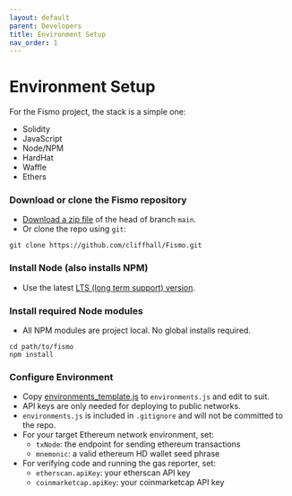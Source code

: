 ```yaml
---
layout: default
parent: Developers
title: Environment Setup
nav_order: 1
---
```

# Environment Setup
For the Fismo project, the stack is a simple one:
* Solidity
* JavaScript
* Node/NPM
* HardHat
* Waffle
* Ethers

### Download or clone the Fismo repository
* [Download a zip file](https://github.com/cliffhall/Fismo/archive/refs/heads/main.zip) of the head of branch `main`.
* Or clone the repo using `git`:

```shell
git clone https://github.com/cliffhall/Fismo.git
```

### Install Node (also installs NPM)
* Use the latest [LTS (long term support) version](https://nodejs.org/en/download/).

### Install required Node modules
* All NPM modules are project local. No global installs required.

```shell
cd path/to/fismo
npm install
```

### Configure Environment
- Copy [environments_template.js](../../environments_template.js) to `environments.js` and edit to suit.
- API keys are only needed for deploying to public networks.
- `environments.js` is included in `.gitignore` and will not be committed to the repo.
- For your target Ethereum network environment, set:
    * `txNode`: the endpoint for sending ethereum transactions
    * `mnemonic`: a valid ethereum HD wallet seed phrase
- For verifying code and running the gas reporter, set:
    * `etherscan.apiKey`: your etherscan API key
    * `coinmarketcap.apiKey`: your coinmarketcap API key